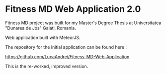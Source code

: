 # Fitness MD Web Application 2.0

Fitness MD project was built for my Master's Degree Thesis at Universitatea "Dunarea de Jos" Galati, Romania.

Web application built with MeteorJS.

The repository for the initial application can be found here : 

https://github.com/LucaAndrei/Fitness-MD-Web-Application

This is the re-worked, improved version.

